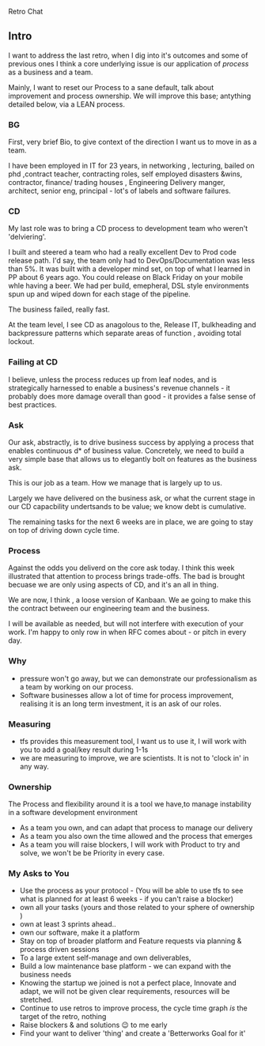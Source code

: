 Retro Chat

## Intro
I want to address the last retro, when I dig into it's outcomes and some of previous ones I think a core underlying issue is our application of _process_ as a business and a team.  

Mainly, I want to reset our Process to a sane default, talk about improvement and process ownership.  We will improve this base; antything detailed below, via a LEAN process.

### BG 

First, very brief Bio, to give context of the direction I want us to move in as a team.

I have been employed in IT for 23 years, in networking , lecturing, bailed on phd ,contract teacher, contracting roles, self employed disasters &wins, contractor, finance/
trading houses ,  Engineering Delivery manger, architect, senior eng, principal - lot's of labels and software failures.

### CD

My last role was to bring a CD process to development team who weren't 'delviering'.

I built and steered a team who had a really excellent Dev to Prod code release path.  I'd say, the team only had to DevOps/Documentation was less than 5%.  It was built with a developer mind set, on top of what I learned in PP about 6 years ago. You could release on Black Friday on your mobile whle having a beer.  We had per build, emepheral, DSL style environments spun up and wiped down for each stage of the pipeline.

The business failed, really fast.

At the team level,  I see CD as anagolous to the, Release IT,  bulkheading and backpressure patterns which separate areas of function , avoiding total lockout. 

### Failing at CD

I believe, unless the process reduces up from leaf nodes, and is strategically harnessed to enable a business's revenue channels - it probably does more damage overall than good - it provides a false sense of best practices. 

### Ask

Our ask,  abstractly,  is to drive business success by applying a process that enables continuous d* of business value.  Concretely, we need to build a very simple base that allows us to elegantly bolt on features as the business ask.

This is our job as a team.  How we manage that is largely up to us.

Largely we have delivered on the business ask, or what the current stage in our CD capacbility undertsands to be value;  we know debt is cumulative. 

The remaining tasks for the next 6 weeks are in place, we are going to stay on top of driving down cycle time.

### Process
Against the odds you deliverd on the core ask today.  I think this week illustrated that  attention to process brings trade-offs.  The bad is brought becuase we are only using aspects of CD, and it's an all in thing.

We are now, I think , a loose version of Kanbaan.  We ae going to make this the contract between our engineering team and the business. 

I will be available as needed, but will not interfere with execution of your work.  I'm happy to only row in when RFC comes about - or pitch in every day.  

### Why

- pressure won't go away,  but we can demonstrate our professionalism as a team by working on our process.
- Software businesses allow a lot of time for process improvement, realising it is an long term investment, it is an ask of our roles. 

### Measuring
- tfs provides this measurement tool, I want us to use it,  I will work with you to add a goal/key result during 1-1s 
- we are measuring to improve, we are scientists. It is not to 'clock in' in any way.

### Ownership
The Process and flexibility around it is a tool we have,to manage instability in a software development environment
- As a team you own, and can adapt that  process to manage our delivery
- As a team you also own the time allowed and the process that emerges
- As a team you will raise blockers, I will work with Product to try and solve, we won't  be be Priority in every case. 

### My Asks to You
- Use the process as your protocol - (You will be able to use tfs to see what is planned for at least 6 weeks - if you can't raise a blocker)
- own all your tasks (yours and those related to your sphere of ownership )
- own at least 3 sprints ahead..
- own our software, make it a platform
- Stay on top of broader platform and Feature requests via planning & process driven sessions
- To a large extent self-manage and own deliverables, 
- Build a low maintenance base platform -  we can expand with the business needs
- Knowing the startup we joined is not a perfect place, Innovate and adapt, we will not be given clear requirements, resources will be stretched.
- Continue to use retros to improve process, the cycle time graph *is* the target of the retro, nothing
- Raise blockers & and solutions :wink: to me early
- Find your want to deliver 'thing' and create a 'Betterworks Goal for it'



	
